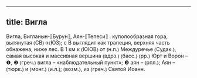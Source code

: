 
---
title: Вигла
---
Вигла, Вигланын-⟦Бурун⟧, Аян-⟦Тепеси⟧
: куполообразная гора, вытянутая ⦅СВ⦆→⦅ЮЗ⦆; с В выглядит как трапеция, верхняя часть обнажена, ниже лес. В 1 км к ⦅ЮЮВ⦆ от ⦅н.п.⦆ Междуречье ⦅Судак.⦆, самая высокая и массивная вершина ⦅вдрз.⦆ ⦅басс.⦆ ⦅рр.⦆ Юрт и Ворон – ❶, ❷ ⦅греч.⦆ вигла – «наблюдательный пункт»; ❸ аян – ⦅рпл.⦆; Аян – ⦅тюрк.⦆ и ⦅монг.⦆ ⦅и.л.⦆; ⦅возм.⦆, из ⦅греч.⦆ Святой Иоанн.
